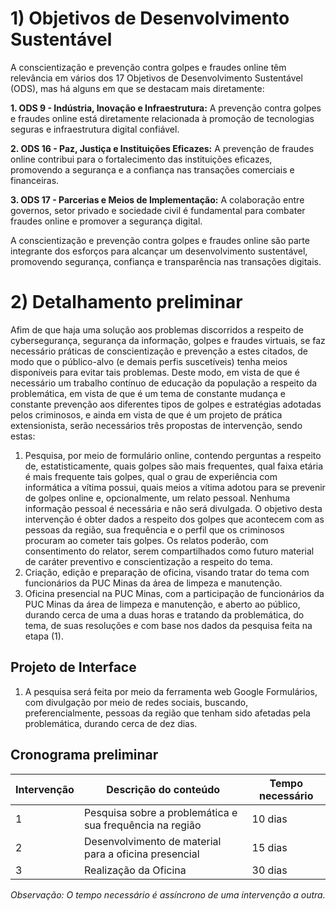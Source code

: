 # 1) Objetivos de Desenvolvimento Sustentável
A conscientização e prevenção contra golpes e fraudes online têm relevância em vários dos 17 Objetivos de Desenvolvimento Sustentável (ODS), mas há alguns em que se destacam mais diretamente:

**1. ODS 9 - Indústria, Inovação e Infraestrutura:** A prevenção contra golpes e fraudes online está diretamente relacionada à promoção de tecnologias seguras e infraestrutura digital confiável.

**2. ODS 16 - Paz, Justiça e Instituições Eficazes:** A prevenção de fraudes online contribui para o fortalecimento das instituições eficazes, promovendo a segurança e a confiança nas transações comerciais e financeiras.

**3. ODS 17 - Parcerias e Meios de Implementação:** A colaboração entre governos, setor privado e sociedade civil é fundamental para combater fraudes online e promover a segurança digital.

A conscientização e prevenção contra golpes e fraudes online são parte integrante dos esforços para alcançar um desenvolvimento sustentável, promovendo segurança, confiança e transparência nas transações digitais.



# 2) Detalhamento preliminar

Afim de que haja uma solução aos problemas discorridos a respeito de cybersegurança, segurança da informação, golpes e fraudes virtuais, se faz necessário práticas de conscientização e prevenção a estes citados, de modo que o público-alvo (e demais perfis suscetíveis) tenha meios disponíveis para evitar tais problemas. Deste modo, em vista de que é necessário um trabalho contínuo de educação da população a respeito da problemática, em vista de que é um tema de constante mudança e constante prevenção aos diferentes tipos de golpes e estratégias adotadas pelos criminosos, e ainda em vista de que é um projeto de prática extensionista, serão necessários três propostas de intervenção, sendo estas:
1. Pesquisa, por meio de formulário online, contendo perguntas a respeito de, estatisticamente, quais golpes são mais frequentes, qual faixa etária é mais frequente tais golpes, qual o grau de experiência com informática a vítima possui, quais meios a vítima adotou para se prevenir de golpes online e, opcionalmente, um relato pessoal. Nenhuma informação pessoal é necessária e não será divulgada. O objetivo desta intervenção é obter dados a respeito dos golpes que acontecem com as pessoas da região, sua frequência e o perfil que os criminosos procuram ao cometer tais golpes. Os relatos poderão, com consentimento do relator, serem compartilhados como futuro material de caráter preventivo e conscientização a respeito do tema.
2. Criação, edição e preparação de oficina, visando tratar do tema com funcionários da PUC Minas da área de limpeza e manutenção.
3. Oficina presencial na PUC Minas, com a participação de funcionários da PUC Minas da área de limpeza e manutenção, e aberto ao público, durando cerca de uma a duas horas e tratando da problemática, do tema, de suas resoluções e com base nos dados da pesquisa feita na etapa (1).

## Projeto de Interface

1. A pesquisa será feita por meio da ferramenta web Google Formulários, com divulgação por meio de redes sociais, buscando, preferencialmente, pessoas da região que tenham sido afetadas pela problemática, durando cerca de dez dias.

## Cronograma preliminar

|Intervenção   | Descrição do conteúdo  | Tempo necessário |
|------|-----------------------------------------|----|
|1| Pesquisa sobre a problemática e sua frequência na região  | 10 dias | 
|2| Desenvolvimento de material para a oficina presencial   | 15 dias |
|3| Realização da Oficina   | 30 dias |

_Observação: O tempo necessário é assíncrono de uma intervenção a outra._
